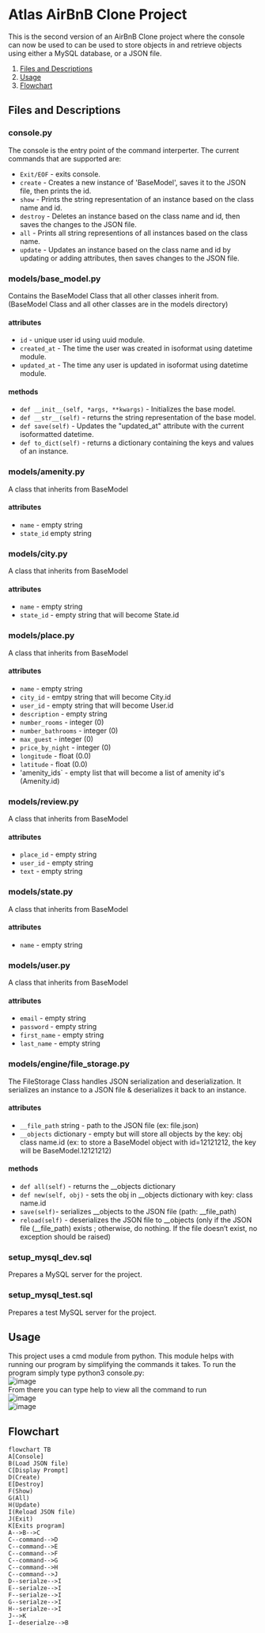 # Atlas AirBnB Clone Project
This is the second version of an AirBnB Clone project where the console can now be used to can be used to store objects in and retrieve objects using either a MySQL database, or a JSON file.
1. [Files and Descriptions](#Files-and-Descriptions)
2. [Usage](#Usage)
3. [Flowchart](#Flowchart)

## Files and Descriptions
### console.py
The console is the entry point of the command interperter. The current commands that are supported are:
* `Exit/EOF` - exits console.
* `create` - Creates a new instance of 'BaseModel', saves it to the JSON file, then prints the id.
* `show` - Prints the string representation of an instance based on the class name and id.
* `destroy` - Deletes an instance based on the class name and id, then saves the changes to the JSON file.
* `all` - Prints all string representions of all instances based on the class name.
* `update` - Updates an instance based on the class name and id by updating or adding attributes, then saves changes to the JSON file.

### models/base_model.py
Contains the BaseModel Class that all other classes inherit from. (BaseModel Class and all other classes are in the models directory)
#### attributes
* `id` - unique user id using uuid module.
* `created_at` - The time the user was created in isoformat using datetime module.
* `updated_at` - The time any user is updated in isoformat using datetime module.
#### methods
* `def __init__(self, *args, **kwargs)` - Initializes the base model.
* `def __str__(self)` - returns the string representation of the base model.
* `def save(self)` - Updates the "updated_at" attribute with the current isoformatted datetime.
* `def to_dict(self)` - returns a dictionary containing the keys and values of an instance.

### models/amenity.py
A class that inherits from BaseModel
#### attributes
* `name` - empty string
* `state_id` empty string

### models/city.py
A class that inherits from BaseModel
#### attributes
* `name` - empty string
* `state_id` - empty string that will become State.id

### models/place.py
A class that inherits from BaseModel
#### attributes
* `name` - empty string
* `city_id` - emtpy string that will become City.id
*  `user_id` - empty string that will become User.id
* `description` - empty string
* `number_rooms` - integer (0)
* `number_bathrooms` - integer (0)
* `max_guest` - integer (0)
* `price_by_night` - integer (0)
* `longitude` - float (0.0)
* `latitude` - float (0.0)
* 'amenity_ids` - empty list that will become a list of amenity id's (Amenity.id)

### models/review.py
A class that inherits from BaseModel
#### attributes
* `place_id` - empty string
* `user_id` - empty string
* `text` - empty string

### models/state.py 
A class that inherits from BaseModel
#### attributes
* `name` - empty string

### models/user.py
A class that inherits from BaseModel
#### attributes
* `email` - empty string
* `password` - empty string
* `first_name` - empty string
* `last_name` - empty string

### models/engine/file_storage.py
The FileStorage Class handles JSON serialization and deserialization.
It serializes an instance to a JSON file & deserializes it back to an instance.
#### attributes
* `__file_path` string - path to the JSON file (ex: file.json)
* `__objects` dictionary - empty but will store all objects by the key: obj class name.id
        (ex: to store a BaseModel object with id=12121212,
        the key will be BaseModel.12121212)
#### methods
* `def all(self)` - returns the __objects dictionary
* `def new(self, obj)` - sets the obj in __objects dictionary with key: class name.id
* `save(self)`- serializes __objects to the JSON file (path: __file_path)
* `reload(self)` - deserializes the JSON file to __objects
        (only if the JSON file (__file_path) exists ; otherwise, do nothing.
        If the file doesn’t exist, no exception should be raised)

### setup_mysql_dev.sql
Prepares a MySQL server for the project. 

### setup_mysql_test.sql
Prepares a test MySQL server for the project.

## Usage
This project uses a cmd module from python. This module helps with running our program by simplifying the commands it takes. To run the program simply type python3 console.py:<br>
![image](https://github.com/user-attachments/assets/47ede6ac-24cc-4419-ad78-34b34ddb3d4e)<br>
From there you can type help to view all the command to run<br>![image](https://github.com/user-attachments/assets/eb81a80e-b8ec-456a-bd11-bf9e64ab9119)
<br>![image](https://github.com/user-attachments/assets/b3fdc70e-f139-4644-975e-4a86278dc0db)<br>



## Flowchart
```mermaid
flowchart TB
A[Console]
B(Load JSON file)
C[Display Prompt]
D(Create)
E[Destroy]
F(Show)
G(All)
H(Update)
I(Reload JSON file)
J(Exit)
K[Exits program]
A-->B-->C
C--command-->D
C--command-->E
C--command-->F
C--command-->G
C--command-->H
C--command-->J
D--serialze-->I
E--serialze-->I
F--serialze-->I
G--serialze-->I
H--serialze-->I
J-->K
I--deserialze-->B
```
<br>
